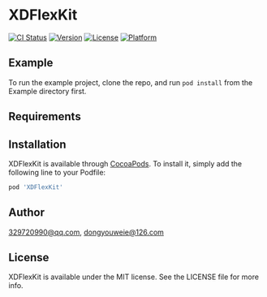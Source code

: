 # XDFlexKit

[![CI Status](https://img.shields.io/travis/329720990@qq.com/XDFlexKit.svg?style=flat)](https://travis-ci.org/329720990@qq.com/XDFlexKit)
[![Version](https://img.shields.io/cocoapods/v/XDFlexKit.svg?style=flat)](https://cocoapods.org/pods/XDFlexKit)
[![License](https://img.shields.io/cocoapods/l/XDFlexKit.svg?style=flat)](https://cocoapods.org/pods/XDFlexKit)
[![Platform](https://img.shields.io/cocoapods/p/XDFlexKit.svg?style=flat)](https://cocoapods.org/pods/XDFlexKit)

## Example

To run the example project, clone the repo, and run `pod install` from the Example directory first.

## Requirements

## Installation

XDFlexKit is available through [CocoaPods](https://cocoapods.org). To install
it, simply add the following line to your Podfile:

```ruby
pod 'XDFlexKit'
```

## Author

329720990@qq.com, dongyouweie@126.com

## License

XDFlexKit is available under the MIT license. See the LICENSE file for more info.
